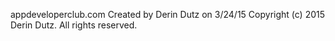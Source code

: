 appdeveloperclub.com
Created by Derin Dutz on 3/24/15
Copyright (c) 2015 Derin Dutz. All rights reserved.
